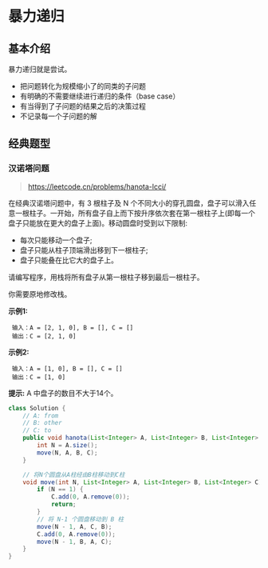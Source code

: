 # 暴力递归

## 基本介绍

暴力递归就是尝试。

- 把问题转化为规模缩小了的同类的子问题
- 有明确的不需要继续进行递归的条件（base case）
- 有当得到了子问题的结果之后的决策过程
- 不记录每一个子问题的解

## 经典题型

### 汉诺塔问题

> https://leetcode.cn/problems/hanota-lcci/

在经典汉诺塔问题中，有 3 根柱子及 N 个不同大小的穿孔圆盘，盘子可以滑入任意一根柱子。一开始，所有盘子自上而下按升序依次套在第一根柱子上(即每一个盘子只能放在更大的盘子上面)。移动圆盘时受到以下限制:

- 每次只能移动一个盘子;
- 盘子只能从柱子顶端滑出移到下一根柱子;
- 盘子只能叠在比它大的盘子上。

请编写程序，用栈将所有盘子从第一根柱子移到最后一根柱子。

你需要原地修改栈。

**示例1:**

```
 输入：A = [2, 1, 0], B = [], C = []
 输出：C = [2, 1, 0]
```

**示例2:**

```
 输入：A = [1, 0], B = [], C = []
 输出：C = [1, 0]
```

**提示:** A 中盘子的数目不大于14个。

```java
class Solution {
    // A: from
    // B: other
    // C: to
    public void hanota(List<Integer> A, List<Integer> B, List<Integer> C) {
        int N = A.size();
        move(N, A, B, C);
    }

    // 将N个圆盘从A柱经由B柱移动到C柱
    void move(int N, List<Integer> A, List<Integer> B, List<Integer> C) {
        if (N == 1) {
            C.add(0, A.remove(0));
            return;
        }
        // 将 N-1 个圆盘移动到 B 柱
        move(N - 1, A, C, B);
        C.add(0, A.remove(0));
        move(N - 1, B, A, C);
    }
}
```







































